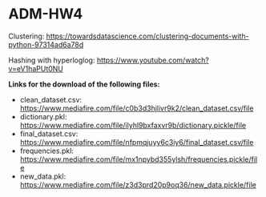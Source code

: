 # ADM-HW4
Clustering:
https://towardsdatascience.com/clustering-documents-with-python-97314ad6a78d

Hashing with hyperloglog:
https://www.youtube.com/watch?v=eV1haPUt0NU

**Links for the download of the following files:**
- clean_dataset.csv: https://www.mediafire.com/file/c0b3d3hjlivr9k2/clean_dataset.csv/file
- dictionary.pkl: https://www.mediafire.com/file/ilyhl9bxfaxvr9b/dictionary.pickle/file
- final_dataset.csv: https://www.mediafire.com/file/nfpmqjuyy6c3iy6/final_dataset.csv/file
- frequencies.pkl: https://www.mediafire.com/file/mx1npybd355ylsh/frequencies.pickle/file
- new_data.pkl: https://www.mediafire.com/file/z3d3prd20p9oq36/new_data.pickle/file
 
